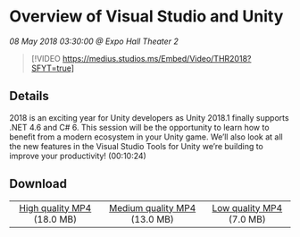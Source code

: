 # Overview of Visual Studio and Unity

*08 May 2018 03:30:00 @ Expo Hall Theater 2*

> [!VIDEO https://medius.studios.ms/Embed/Video/THR2018?SFYT=true]

## Details

2018 is an exciting year for Unity developers as Unity 2018.1 finally supports .NET 4.6 and C# 6. This session will be the opportunity to learn how to benefit from a modern ecosystem in your Unity game. We’ll also look at all the new features in the Visual Studio Tools for Unity we’re building to improve your productivity! (00:10:24)

## Download

||||
|:--:|:----:|:-:|
|[High quality MP4](https://sec.ch9.ms/ch9/8bba/61415159-f947-4410-b752-304b9cb98bba/THR2018_high.mp4) (18.0 MB)|[Medium quality MP4](https://sec.ch9.ms/ch9/8bba/61415159-f947-4410-b752-304b9cb98bba/THR2018_mid.mp4) (13.0 MB)|[Low quality MP4](https://sec.ch9.ms/ch9/8bba/61415159-f947-4410-b752-304b9cb98bba/THR2018.mp4) (7.0 MB)|